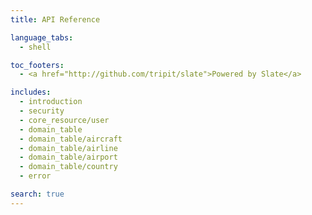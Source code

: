 ```yaml
---
title: API Reference

language_tabs:
  - shell

toc_footers:
  - <a href="http://github.com/tripit/slate">Powered by Slate</a>

includes:
  - introduction
  - security
  - core_resource/user
  - domain_table
  - domain_table/aircraft
  - domain_table/airline
  - domain_table/airport
  - domain_table/country
  - error

search: true
---
```


